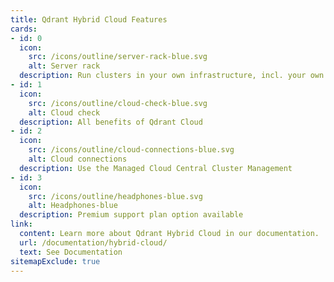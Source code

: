 ```yaml
---
title: Qdrant Hybrid Cloud Features
cards:
- id: 0
  icon:
    src: /icons/outline/server-rack-blue.svg
    alt: Server rack
  description: Run clusters in your own infrastructure, incl. your own cloud, infrastructure, or edge
- id: 1
  icon:
    src: /icons/outline/cloud-check-blue.svg
    alt: Cloud check
  description: All benefits of Qdrant Cloud
- id: 2
  icon:
    src: /icons/outline/cloud-connections-blue.svg
    alt: Cloud connections
  description: Use the Managed Cloud Central Cluster Management
- id: 3
  icon:
    src: /icons/outline/headphones-blue.svg
    alt: Headphones-blue
  description: Premium support plan option available
link: 
  content: Learn more about Qdrant Hybrid Cloud in our documentation.
  url: /documentation/hybrid-cloud/
  text: See Documentation
sitemapExclude: true
---
```

